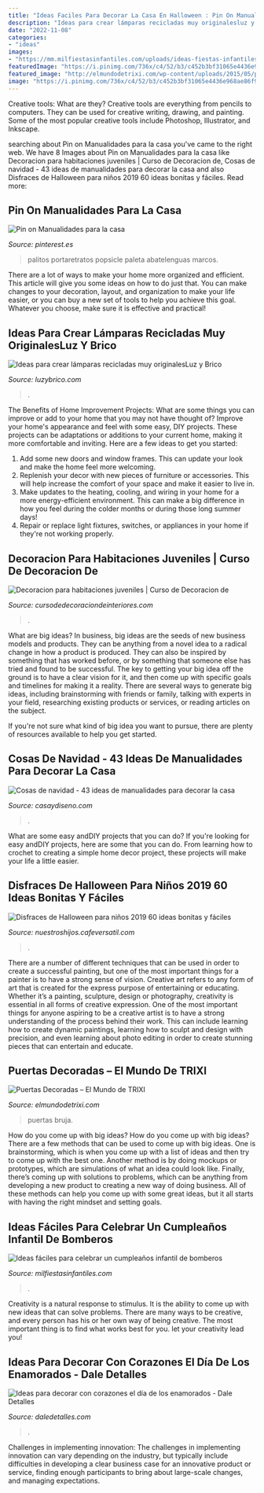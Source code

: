 ```yaml
---
title: "Ideas Faciles Para Decorar La Casa En Halloween : Pin On Manualidades Para La Casa"
description: "Ideas para crear lámparas recicladas muy originalesluz y brico"
date: "2022-11-08"
categories:
- "ideas"
images:
- "https://mm.milfiestasinfantiles.com/uploads/ideas-fiestas-infantiles/ideas-cumpleanos-bomberos.jpg"
featuredImage: "https://i.pinimg.com/736x/c4/52/b3/c452b3bf31065e4436e968ae86f9a2a6.jpg"
featured_image: "http://elmundodetrixi.com/wp-content/uploads/2015/05/puerta-halloween-bruja.jpg"
image: "https://i.pinimg.com/736x/c4/52/b3/c452b3bf31065e4436e968ae86f9a2a6.jpg"
---
```



Creative tools: What are they?
Creative tools are everything from pencils to computers. They can be used for creative writing, drawing, and painting. Some of the most popular creative tools include Photoshop, Illustrator, and Inkscape.

	

		
searching about Pin on Manualidades para la casa you've came to the right web. We have 8 Images about Pin on Manualidades para la casa like Decoracion para habitaciones juveniles | Curso de Decoracion de, Cosas de navidad - 43 ideas de manualidades para decorar la casa and also Disfraces de Halloween para niños 2019 60 ideas bonitas y fáciles. Read more:
		
    
## Pin On Manualidades Para La Casa

<img loading=lazy src="https://i.pinimg.com/736x/c4/52/b3/c452b3bf31065e4436e968ae86f9a2a6.jpg" onerror="this.onerror=null;this.src='https://tse1.mm.bing.net/th?id=OIP.MfR35LKz9cJiFBX6TwZ1IgAAAA&amp;pid=15.1';" alt="Pin on Manualidades para la casa">

_Source: pinterest.es_

>palitos portaretratos popsicle paleta abatelenguas marcos. 

	

There are a lot of ways to make your home more organized and efficient. This article will give you some ideas on how to do just that. You can make changes to your decoration, layout, and organization to make your life easier, or you can buy a new set of tools to help you achieve this goal. Whatever you choose, make sure it is effective and practical!

    
## Ideas Para Crear Lámparas Recicladas Muy OriginalesLuz Y Brico

<img loading=lazy src="http://luzybrico.com/wp-content/uploads/2014/09/lamparas-tazas3.jpg" onerror="this.onerror=null;this.src='https://tse4.mm.bing.net/th?id=OIP.4ojmHJ1ru3nazypnTW7GBwHaFG&amp;pid=15.1';" alt="Ideas para crear lámparas recicladas muy originalesLuz y Brico">

_Source: luzybrico.com_

>. 

	

The Benefits of Home Improvement Projects: What are some things you can improve or add to your home that you may not have thought of?
Improve your home's appearance and feel with some easy, DIY projects. These projects can be adaptations or additions to your current home, making it more comfortable and inviting. Here are a few ideas to get you started: 
1. Add some new doors and window frames. This can update your look and make the home feel more welcoming. 
2. Replenish your decor with new pieces of furniture or accessories. This will help increase the comfort of your space and make it easier to live in. 
3. Make updates to the heating, cooling, and wiring in your home for a more energy-efficient environment. This can make a big difference in how you feel during the colder months or during those long summer days! 
4. Repair or replace light fixtures, switches, or appliances in your home if they're not working properly.

    
## Decoracion Para Habitaciones Juveniles | Curso De Decoracion De

<img loading=lazy src="https://cursodedecoraciondeinteriores.com/wp-content/uploads/2017/06/decoracion-para-habitaciones-juveniles-7.jpg" onerror="this.onerror=null;this.src='https://tse4.mm.bing.net/th?id=OIP.B5Ru0MyRQ2HkR5gyggmaOwHaK2&amp;pid=15.1';" alt="Decoracion para habitaciones juveniles | Curso de Decoracion de">

_Source: cursodedecoraciondeinteriores.com_

>. 

	

What are big ideas?
In business, big ideas are the seeds of new business models and products. They can be anything from a novel idea to a radical change in how a product is produced. They can also be inspired by something that has worked before, or by something that someone else has tried and found to be successful. 
The key to getting your big idea off the ground is to have a clear vision for it, and then come up with specific goals and timelines for making it a reality. There are several ways to generate big ideas, including brainstorming with friends or family, talking with experts in your field, researching existing products or services, or reading articles on the subject. 

If you're not sure what kind of big idea you want to pursue, there are plenty of resources available to help you get started.

    
## Cosas De Navidad - 43 Ideas De Manualidades Para Decorar La Casa

<img loading=lazy src="https://casaydiseno.com/wp-content/uploads/2016/10/f6cf93beb1eb2689e763ad6cf83085c4.jpg" onerror="this.onerror=null;this.src='https://tse4.mm.bing.net/th?id=OIP.J6JD5ORgj8uo5jdJ4nzxiQHaJ3&amp;pid=15.1';" alt="Cosas de navidad - 43 ideas de manualidades para decorar la casa">

_Source: casaydiseno.com_

>. 

	

What are some easy andDIY projects that you can do?
If you're looking for easy andDIY projects, here are some that you can do. From learning how to crochet to creating a simple home decor project, these projects will make your life a little easier.

    
## Disfraces De Halloween Para Niños 2019 60 Ideas Bonitas Y Fáciles

<img loading=lazy src="https://nuestroshijos.cafeversatil.com/wp-content/uploads/2016/11/007-49.jpg" onerror="this.onerror=null;this.src='https://tse2.mm.bing.net/th?id=OIP.7kDgVKxp_wMEbQ-Veu71vQHaLH&amp;pid=15.1';" alt="Disfraces de Halloween para niños 2019 60 ideas bonitas y fáciles">

_Source: nuestroshijos.cafeversatil.com_

>. 

	

There are a number of different techniques that can be used in order to create a successful painting, but one of the most important things for a painter is to have a strong sense of vision.
Creative art refers to any form of art that is created for the express purpose of entertaining or educating. Whether it’s a painting, sculpture, design or photography, creativity is essential in all forms of creative expression. One of the most important things for anyone aspiring to be a creative artist is to have a strong understanding of the process behind their work. This can include learning how to create dynamic paintings, learning how to sculpt and design with precision, and even learning about photo editing in order to create stunning pieces that can entertain and educate.

    
## Puertas Decoradas – El Mundo De TRIXI

<img loading=lazy src="http://elmundodetrixi.com/wp-content/uploads/2015/05/puerta-halloween-bruja.jpg" onerror="this.onerror=null;this.src='https://tse4.mm.bing.net/th?id=OIP.sU4_tMgUSD-PETso92GsrwHaKS&amp;pid=15.1';" alt="Puertas Decoradas – El Mundo de TRIXI">

_Source: elmundodetrixi.com_

>puertas bruja. 

	

How do you come up with big ideas?
How do you come up with big ideas? There are a few methods that can be used to come up with big ideas. One is brainstorming, which is when you come up with a list of ideas and then try to come up with the best one. Another method is by doing mockups or prototypes, which are simulations of what an idea could look like. Finally, there’s coming up with solutions to problems, which can be anything from developing a new product to creating a new way of doing business. All of these methods can help you come up with some great ideas, but it all starts with having the right mindset and setting goals.

    
## Ideas Fáciles Para Celebrar Un Cumpleaños Infantil De Bomberos

<img loading=lazy src="https://mm.milfiestasinfantiles.com/uploads/ideas-fiestas-infantiles/ideas-cumpleanos-bomberos.jpg" onerror="this.onerror=null;this.src='https://tse3.mm.bing.net/th?id=OIP.4gELJ4ZpqTj7YabuQOb3gAHaI0&amp;pid=15.1';" alt="Ideas fáciles para celebrar un cumpleaños infantil de bomberos">

_Source: milfiestasinfantiles.com_

>. 

	

Creativity is a natural response to stimulus. It is the ability to come up with new ideas that can solve problems. There are many ways to be creative, and every person has his or her own way of being creative. The most important thing is to find what works best for you. let your creativity lead you!

    
## Ideas Para Decorar Con Corazones El Día De Los Enamorados - Dale Detalles

<img loading=lazy src="https://www.daledetalles.com/wp-content/uploads/2018/02/decoracion-con-corazones26-768x1024.jpg" onerror="this.onerror=null;this.src='https://tse2.mm.bing.net/th?id=OIP.HDuYjJdbqKB12UsuBd6HUwHaJ4&amp;pid=15.1';" alt="Ideas para decorar con corazones el día de los enamorados - Dale Detalles">

_Source: daledetalles.com_

>. 

	

Challenges in implementing innovation:
The challenges in implementing innovation can vary depending on the industry, but typically include difficulties in developing a clear business case for an innovative product or service, finding enough participants to bring about large-scale changes, and managing expectations.

